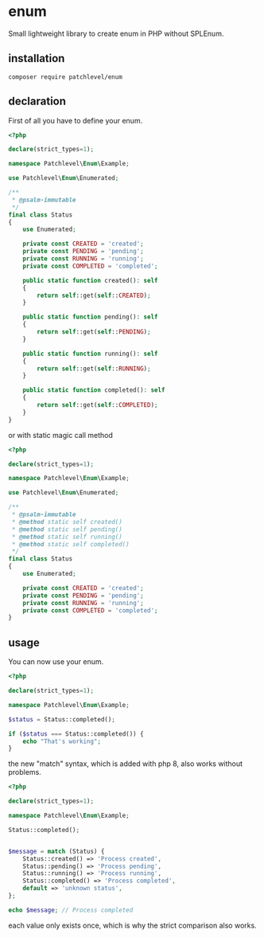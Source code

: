 # enum

Small lightweight library to create enum in PHP without SPLEnum.

## installation

```
composer require patchlevel/enum
```

## declaration

First of all you have to define your enum.

```php
<?php

declare(strict_types=1);

namespace Patchlevel\Enum\Example;

use Patchlevel\Enum\Enumerated;

/**
 * @psalm-immutable
 */
final class Status
{
    use Enumerated;

    private const CREATED = 'created';
    private const PENDING = 'pending';
    private const RUNNING = 'running';
    private const COMPLETED = 'completed';

    public static function created(): self
    {
        return self::get(self::CREATED);
    }

    public static function pending(): self
    {
        return self::get(self::PENDING);
    }

    public static function running(): self
    {
        return self::get(self::RUNNING);
    }

    public static function completed(): self
    {
        return self::get(self::COMPLETED);
    }
}
```

or with static magic call method

```php
<?php

declare(strict_types=1);

namespace Patchlevel\Enum\Example;

use Patchlevel\Enum\Enumerated;

/**
 * @psalm-immutable
 * @method static self created()
 * @method static self pending()
 * @method static self running()
 * @method static self completed()
 */
final class Status
{
    use Enumerated;

    private const CREATED = 'created';
    private const PENDING = 'pending';
    private const RUNNING = 'running';
    private const COMPLETED = 'completed';
}
````

## usage

You can now use your enum.

```php
<?php 

declare(strict_types=1);

namespace Patchlevel\Enum\Example;

$status = Status::completed();

if ($status === Status::completed()) {
    echo "That's working";
}
```

the new "match" syntax, which is added with php 8, also works without problems.

```php
<?php 

declare(strict_types=1);

namespace Patchlevel\Enum\Example;

Status::completed();


$message = match (Status) {
    Status::created() => 'Process created',
    Status::pending() => 'Process pending',
    Status::running() => 'Process running',
    Status::completed() => 'Process completed',
    default => 'unknown status',
};

echo $message; // Process completed
```

each value only exists once, which is why the strict comparison also works.
